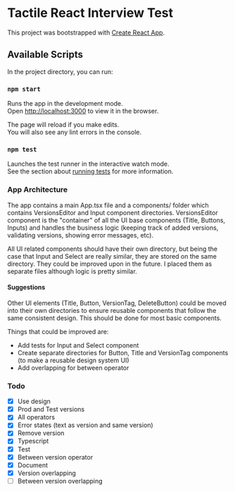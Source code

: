 # Tactile React Interview Test

This project was bootstrapped with [Create React App](https://github.com/facebook/create-react-app).

## Available Scripts

In the project directory, you can run:

### `npm start`

Runs the app in the development mode.\
Open [http://localhost:3000](http://localhost:3000) to view it in the browser.

The page will reload if you make edits.\
You will also see any lint errors in the console.

### `npm test`

Launches the test runner in the interactive watch mode.\
See the section about [running tests](https://facebook.github.io/create-react-app/docs/running-tests) for more information.

### App Architecture
The app contains a main App.tsx file and a components/ folder which contains VersionsEditor and Input component directories.
VersionsEditor component is the "container" of all the UI base components (Title, Buttons, Inputs) and handles the business
logic (keeping track of added versions, validating versions, showing error messages, etc).

All UI related components should have their own directory, but being the case that Input and Select are really similar, they are
stored on the same directory. They could be improved upon in the future. I placed them as separate files although logic is pretty similar.

#### Suggestions
Other UI elements (Title, Button, VersionTag, DeleteButton) could be moved into their own directories to ensure reusable components
that follow the same consistent design. This should be done for most basic components.

Things that could be improved are:
- Add tests for Input and Select component
- Create separate directories for Button, Title and VersionTag components (to make a reusable design system UI)
- Add overlapping for between operator

### Todo
- [x] Use design
- [x] Prod and Test versions
- [x] All operators
- [x] Error states (text as version and same version)
- [x] Remove version
- [x] Typescript
- [x] Test
- [x] Between version operator
- [x] Document
- [x] Version overlapping
- [ ] Between version overlapping
